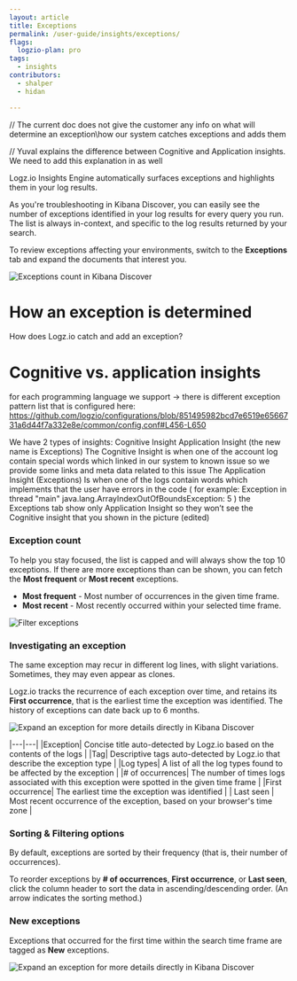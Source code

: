 ```yaml
---
layout: article
title: Exceptions
permalink: /user-guide/insights/exceptions/
flags:
  logzio-plan: pro
tags:
  - insights
contributors:
  - shalper
  - hidan

---
```



// The current doc does not give the customer any info on what will determine an exception\how our system catches exceptions and adds them

// Yuval explains the difference between Cognitive and Application insights. We need to add this explanation in as well

Logz.io Insights Engine automatically surfaces exceptions and highlights them in your log results.

As you're troubleshooting in Kibana Discover, you can easily see the number of exceptions identified in your log results for every query you run. The list is always in-context, and specific to the log results returned by your search.

To review exceptions affecting your environments, switch to the **Exceptions** tab and expand the documents that interest you.

![Exceptions count in Kibana Discover](https://dytvr9ot2sszz.cloudfront.net/logz-docs/kibana-discover/exceptions-in-discover-count_aug2021.png)


# How an exception is determined

How does Logz.io catch and add an exception?

# Cognitive vs. application insights

for each programming language we support -> there is different  exception pattern list that is configured here: https://github.com/logzio/configurations/blob/851495982bcd7e6519e6566731a6d44f7a332e8e/common/config.conf#L456-L650

We have 2 types of insights:
Cognitive Insight
Application Insight (the new name is Exceptions)
 The Cognitive Insight is when one of the account log contain special words which linked in our system to known issue so we provide some links and meta data related to this issue
The Application Insight (Exceptions) Is when one of the logs contain words which implements that the user have errors in the code ( for example: Exception in thread "main" java.lang.ArrayIndexOutOfBoundsException: 5 )
the Exceptions tab show only Application Insight so they won’t see the Cognitive insight that you shown in the picture (edited) 



### Exception count
To help you stay focused, the list is capped and will always show the top 10 exceptions.
If there are more exceptions than can be shown, you can fetch the **Most frequent** or **Most recent** exceptions.

* **Most frequent** - Most number of occurrences in the given time frame.
* **Most recent** - Most recently occurred within your selected time frame.

![Filter exceptions](https://dytvr9ot2sszz.cloudfront.net/logz-docs/kibana-discover/top-exceptions_aug2021.png)

### Investigating an exception

The same exception may recur in different log lines, with slight variations. Sometimes, they may even appear as clones.

Logz.io tracks the recurrence of each exception over time, and retains its **First occurrence**, that is the earliest time the exception was identified. The history of exceptions can date back up to 6 months.

![Expand an exception for more details directly in Kibana Discover](https://dytvr9ot2sszz.cloudfront.net/logz-docs/kibana-discover/exceptions-in-discover-drilldown_aug2021.png)

|---|---|
|Exception| Concise title auto-detected by Logz.io based on the contents of the logs |
|Tag| Descriptive tags auto-detected by Logz.io that describe the exception type |
|Log types| A list of all the log types found to be affected by the exception |
|# of occurrences| The number of times logs associated with this exception were spotted in the given time frame |
|First occurrence| The earliest time the exception was identified |
| Last seen | Most recent occurrence of the exception, based on your browser's time zone |

### Sorting & Filtering options

By default, exceptions are sorted by their frequency (that is, their number of occurrences).

To reorder exceptions by **# of occurrences**, **First occurrence**, or **Last seen**, click the column header to sort the data in ascending/descending order. (An arrow indicates the sorting method.)



### New exceptions

Exceptions that occurred for the first time within the search time frame are tagged as **New** exceptions.

![Expand an exception for more details directly in Kibana Discover](https://dytvr9ot2sszz.cloudfront.net/logz-docs/kibana-discover/new-exceptions_aug2021.png)
